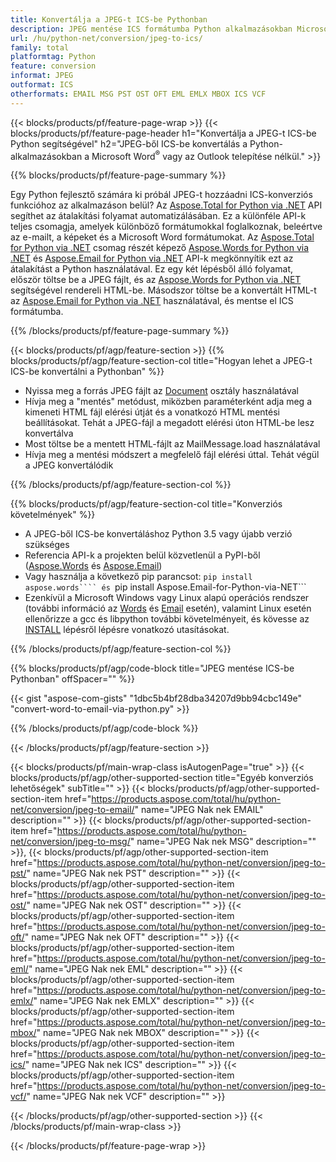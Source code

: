 ```yaml
---
title: Konvertálja a JPEG-t ICS-be Pythonban
description: JPEG mentése ICS formátumba Python alkalmazásokban Microsoft Word vagy Outlook használata nélkül
url: /hu/python-net/conversion/jpeg-to-ics/
family: total
platformtag: Python
feature: conversion
informat: JPEG
outformat: ICS
otherformats: EMAIL MSG PST OST OFT EML EMLX MBOX ICS VCF
---
```

{{< blocks/products/pf/feature-page-wrap >}}
{{< blocks/products/pf/feature-page-header h1="Konvertálja a JPEG-t ICS-be Python segítségével" h2="JPEG-ből ICS-be konvertálás a Python-alkalmazásokban a Microsoft Word<sup>&reg;</sup> vagy az Outlook telepítése nélkül." >}}

{{% blocks/products/pf/feature-page-summary %}}

Egy Python fejlesztő számára ki próbál JPEG-t hozzáadni ICS-konverziós funkcióhoz az alkalmazáson belül? Az [Aspose.Total for Python via .NET](https://products.aspose.com/total/python-net/) API segíthet az átalakítási folyamat automatizálásában. Ez a különféle API-k teljes csomagja, amelyek különböző formátumokkal foglalkoznak, beleértve az e-mailt, a képeket és a Microsoft Word formátumokat. Az [Aspose.Total for Python via .NET](https://products.aspose.com/total/python-net/) csomag részét képező [Aspose.Words for Python via .NET](https://products.aspose.com/words/python-net/) és [Aspose.Email for Python via .NET](https://products.aspose.com/email/python-net/) API-k megkönnyítik ezt az átalakítást a Python használatával. Ez egy két lépésből álló folyamat, először töltse be a JPEG fájlt, és az [Aspose.Words for Python via .NET](https://products.aspose.com/words/python-net/) segítségével rendereli HTML-be. Másodszor töltse be a konvertált HTML-t az [Aspose.Email for Python via .NET](https://products.aspose.com/email/python-net/) használatával, és mentse el ICS formátumba.

{{% /blocks/products/pf/feature-page-summary %}}

{{< blocks/products/pf/agp/feature-section >}}
{{% blocks/products/pf/agp/feature-section-col title="Hogyan lehet a JPEG-t ICS-be konvertálni a Pythonban" %}}

- Nyissa meg a forrás JPEG fájlt az [Document](https://reference.aspose.com/words/python-net/aspose.words/document/) osztály használatával
- Hívja meg a "mentés" metódust, miközben paraméterként adja meg a kimeneti HTML fájl elérési útját és a vonatkozó HTML mentési beállításokat. Tehát a JPEG-fájl a megadott elérési úton HTML-be lesz konvertálva
- Most töltse be a mentett HTML-fájlt az MailMessage.load használatával
- Hívja meg a mentési módszert a megfelelő fájl elérési úttal. Tehát végül a JPEG konvertálódik

{{% /blocks/products/pf/agp/feature-section-col %}}

{{% blocks/products/pf/agp/feature-section-col title="Konverziós követelmények" %}}

- A JPEG-ből ICS-be konvertáláshoz Python 3.5 vagy újabb verzió szükséges
- Referencia API-k a projekten belül közvetlenül a PyPI-ből ([Aspose.Words](https://pypi.org/project/aspose-words/) és [Aspose.Email](https://pypi.org/project/Aspose.Email-for-Python-via-NET/))
- Vagy használja a következő pip parancsot: ```pip install aspose.words```` és ```pip install Aspose.Email-for-Python-via-NET``` 
- Ezenkívül a Microsoft Windows vagy Linux alapú operációs rendszer (további információ az [Words](https://docs.aspose.com/words/python-net/system-requirements/) és [Email](https://docs.aspose.com/email/python-net/system-requirements/) esetén), valamint Linux esetén ellenőrizze a gcc és libpython további követelményeit, és kövesse az [INSTALL](https://docs.aspose.com/words/python-net/installation/) lépésről lépésre vonatkozó utasításokat.
 

{{% /blocks/products/pf/agp/feature-section-col %}}

{{% blocks/products/pf/agp/code-block title="JPEG mentése ICS-be Pythonban" offSpacer="" %}}

{{< gist "aspose-com-gists" "1dbc5b4bf28dba34207d9bb94cbc149e" "convert-word-to-email-via-python.py" >}}

{{% /blocks/products/pf/agp/code-block %}}

{{< /blocks/products/pf/agp/feature-section >}}

{{< blocks/products/pf/main-wrap-class isAutogenPage="true" >}}
{{< blocks/products/pf/agp/other-supported-section title="Egyéb konverziós lehetőségek" subTitle="" >}}
{{< blocks/products/pf/agp/other-supported-section-item href="https://products.aspose.com/total/hu/python-net/conversion/jpeg-to-email/" name="JPEG Nak nek EMAIL" description="" >}}
{{< blocks/products/pf/agp/other-supported-section-item href="https://products.aspose.com/total/hu/python-net/conversion/jpeg-to-msg/" name="JPEG Nak nek MSG" description="" >}},
{{< blocks/products/pf/agp/other-supported-section-item href="https://products.aspose.com/total/hu/python-net/conversion/jpeg-to-pst/" name="JPEG Nak nek PST" description="" >}}
{{< blocks/products/pf/agp/other-supported-section-item href="https://products.aspose.com/total/hu/python-net/conversion/jpeg-to-ost/" name="JPEG Nak nek OST" description="" >}}
{{< blocks/products/pf/agp/other-supported-section-item href="https://products.aspose.com/total/hu/python-net/conversion/jpeg-to-oft/" name="JPEG Nak nek OFT" description="" >}}
{{< blocks/products/pf/agp/other-supported-section-item href="https://products.aspose.com/total/hu/python-net/conversion/jpeg-to-eml/" name="JPEG Nak nek EML" description="" >}}
{{< blocks/products/pf/agp/other-supported-section-item href="https://products.aspose.com/total/hu/python-net/conversion/jpeg-to-emlx/" name="JPEG Nak nek EMLX" description="" >}}
{{< blocks/products/pf/agp/other-supported-section-item href="https://products.aspose.com/total/hu/python-net/conversion/jpeg-to-mbox/" name="JPEG Nak nek MBOX" description="" >}}
{{< blocks/products/pf/agp/other-supported-section-item href="https://products.aspose.com/total/hu/python-net/conversion/jpeg-to-ics/" name="JPEG Nak nek ICS" description="" >}}
{{< blocks/products/pf/agp/other-supported-section-item href="https://products.aspose.com/total/hu/python-net/conversion/jpeg-to-vcf/" name="JPEG Nak nek VCF" description="" >}}

{{< /blocks/products/pf/agp/other-supported-section >}}
{{< /blocks/products/pf/main-wrap-class >}}

{{< /blocks/products/pf/feature-page-wrap >}}